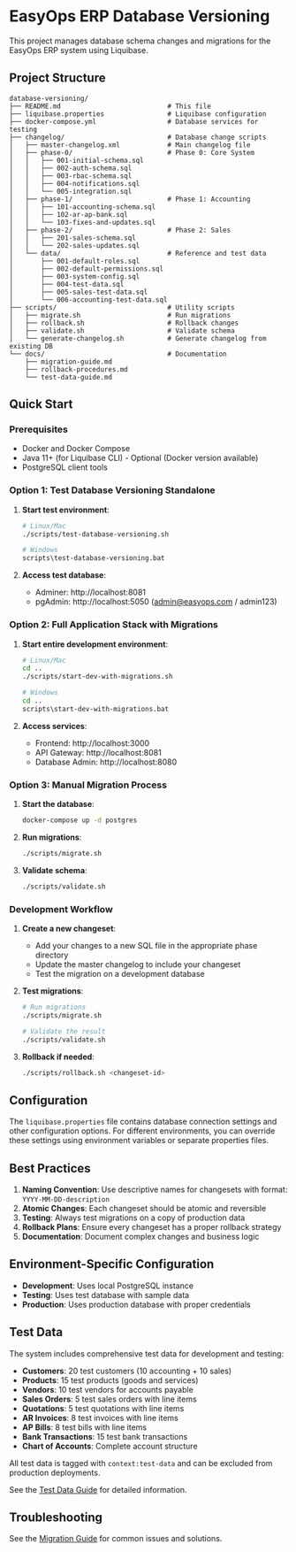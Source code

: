 # EasyOps ERP Database Versioning

This project manages database schema changes and migrations for the EasyOps ERP system using Liquibase.

## Project Structure

```
database-versioning/
├── README.md                           # This file
├── liquibase.properties                # Liquibase configuration
├── docker-compose.yml                  # Database services for testing
├── changelog/                          # Database change scripts
│   ├── master-changelog.xml            # Main changelog file
│   ├── phase-0/                        # Phase 0: Core System
│   │   ├── 001-initial-schema.sql
│   │   ├── 002-auth-schema.sql
│   │   ├── 003-rbac-schema.sql
│   │   ├── 004-notifications.sql
│   │   └── 005-integration.sql
│   ├── phase-1/                        # Phase 1: Accounting
│   │   ├── 101-accounting-schema.sql
│   │   ├── 102-ar-ap-bank.sql
│   │   └── 103-fixes-and-updates.sql
│   ├── phase-2/                        # Phase 2: Sales
│   │   ├── 201-sales-schema.sql
│   │   └── 202-sales-updates.sql
│   └── data/                           # Reference and test data
│       ├── 001-default-roles.sql
│       ├── 002-default-permissions.sql
│       ├── 003-system-config.sql
│       ├── 004-test-data.sql
│       ├── 005-sales-test-data.sql
│       └── 006-accounting-test-data.sql
├── scripts/                            # Utility scripts
│   ├── migrate.sh                      # Run migrations
│   ├── rollback.sh                     # Rollback changes
│   ├── validate.sh                     # Validate schema
│   └── generate-changelog.sh           # Generate changelog from existing DB
└── docs/                               # Documentation
    ├── migration-guide.md
    ├── rollback-procedures.md
    └── test-data-guide.md
```

## Quick Start

### Prerequisites
- Docker and Docker Compose
- Java 11+ (for Liquibase CLI) - Optional (Docker version available)
- PostgreSQL client tools

### Option 1: Test Database Versioning Standalone

1. **Start test environment**:
   ```bash
   # Linux/Mac
   ./scripts/test-database-versioning.sh
   
   # Windows
   scripts\test-database-versioning.bat
   ```

2. **Access test database**:
   - Adminer: http://localhost:8081
   - pgAdmin: http://localhost:5050 (admin@easyops.com / admin123)

### Option 2: Full Application Stack with Migrations

1. **Start entire development environment**:
   ```bash
   # Linux/Mac
   cd ..
   ./scripts/start-dev-with-migrations.sh
   
   # Windows
   cd ..
   scripts\start-dev-with-migrations.bat
   ```

2. **Access services**:
   - Frontend: http://localhost:3000
   - API Gateway: http://localhost:8081
   - Database Admin: http://localhost:8080

### Option 3: Manual Migration Process

1. **Start the database**:
   ```bash
   docker-compose up -d postgres
   ```

2. **Run migrations**:
   ```bash
   ./scripts/migrate.sh
   ```

3. **Validate schema**:
   ```bash
   ./scripts/validate.sh
   ```

### Development Workflow

1. **Create a new changeset**:
   - Add your changes to a new SQL file in the appropriate phase directory
   - Update the master changelog to include your changeset
   - Test the migration on a development database

2. **Test migrations**:
   ```bash
   # Run migrations
   ./scripts/migrate.sh
   
   # Validate the result
   ./scripts/validate.sh
   ```

3. **Rollback if needed**:
   ```bash
   ./scripts/rollback.sh <changeset-id>
   ```

## Configuration

The `liquibase.properties` file contains database connection settings and other configuration options. For different environments, you can override these settings using environment variables or separate properties files.

## Best Practices

1. **Naming Convention**: Use descriptive names for changesets with format: `YYYY-MM-DD-description`
2. **Atomic Changes**: Each changeset should be atomic and reversible
3. **Testing**: Always test migrations on a copy of production data
4. **Rollback Plans**: Ensure every changeset has a proper rollback strategy
5. **Documentation**: Document complex changes and business logic

## Environment-Specific Configuration

- **Development**: Uses local PostgreSQL instance
- **Testing**: Uses test database with sample data
- **Production**: Uses production database with proper credentials

## Test Data

The system includes comprehensive test data for development and testing:

- **Customers**: 20 test customers (10 accounting + 10 sales)
- **Products**: 15 test products (goods and services)
- **Vendors**: 10 test vendors for accounts payable
- **Sales Orders**: 5 test sales orders with line items
- **Quotations**: 5 test quotations with line items
- **AR Invoices**: 8 test invoices with line items
- **AP Bills**: 8 test bills with line items
- **Bank Transactions**: 15 test bank transactions
- **Chart of Accounts**: Complete account structure

All test data is tagged with `context:test-data` and can be excluded from production deployments.

See the [Test Data Guide](docs/test-data-guide.md) for detailed information.

## Troubleshooting

See the [Migration Guide](docs/migration-guide.md) for common issues and solutions.
